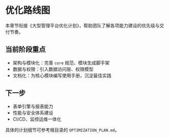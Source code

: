 # 优化路线图

本章节衔接《大型管理平台优化计划》，帮助团队了解各项能力建设的优先级与交付节奏。

## 当前阶段重点

- 架构与模块化：完善 `core` 规范、模块生成脚手架
- 数据与权限：引入数据访问层、权限模型
- 文档化：为核心模块编写使用手册，沉淀最佳实践

## 下一步

- 表单引擎与报表能力
- 性能与安全体系建设
- CI/CD、监控运维一体化

具体的计划细节可参考根目录的 `OPTIMIZATION_PLAN.md`。


